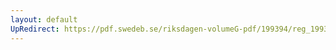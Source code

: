 ```yaml
---
layout: default
UpRedirect: https://pdf.swedeb.se/riksdagen-volumeG-pdf/199394/reg_199394/reg_199394_0097.pdf
---
```

